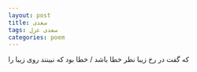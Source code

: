 ```yaml
---
layout: post
title: سعدی
tags: سعدی غزل
categories: poem
---
```


که گفت در رخ زیبا نظر خطا باشد / خطا بود که نبینند روی زیبا را
